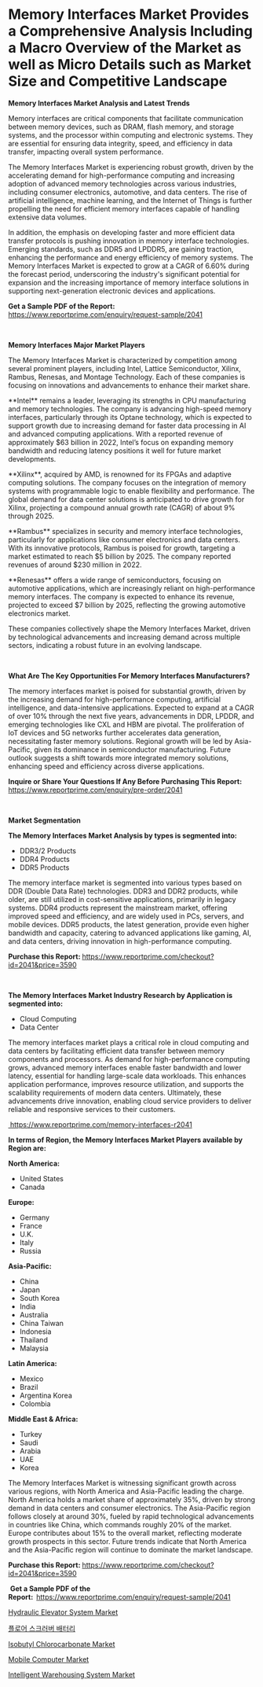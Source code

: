 <p><h1>Memory Interfaces Market Provides a Comprehensive Analysis Including a Macro Overview of the Market as well as Micro Details such as Market Size and Competitive Landscape</h1></p><p><strong>Memory Interfaces Market Analysis and Latest Trends</strong></p>
<p><p>Memory interfaces are critical components that facilitate communication between memory devices, such as DRAM, flash memory, and storage systems, and the processor within computing and electronic systems. They are essential for ensuring data integrity, speed, and efficiency in data transfer, impacting overall system performance.</p><p>The Memory Interfaces Market is experiencing robust growth, driven by the accelerating demand for high-performance computing and increasing adoption of advanced memory technologies across various industries, including consumer electronics, automotive, and data centers. The rise of artificial intelligence, machine learning, and the Internet of Things is further propelling the need for efficient memory interfaces capable of handling extensive data volumes.</p><p>In addition, the emphasis on developing faster and more efficient data transfer protocols is pushing innovation in memory interface technologies. Emerging standards, such as DDR5 and LPDDR5, are gaining traction, enhancing the performance and energy efficiency of memory systems. The Memory Interfaces Market is expected to grow at a CAGR of 6.60% during the forecast period, underscoring the industry's significant potential for expansion and the increasing importance of memory interface solutions in supporting next-generation electronic devices and applications.</p></p>
<p><strong>Get a Sample PDF of the Report:&nbsp;</strong> <a href="https://www.reportprime.com/enquiry/request-sample/2041">https://www.reportprime.com/enquiry/request-sample/2041</a></p>
<p>&nbsp;</p>
<p><strong>Memory Interfaces Major Market Players</strong></p>
<p><p>The Memory Interfaces Market is characterized by competition among several prominent players, including Intel, Lattice Semiconductor, Xilinx, Rambus, Renesas, and Montage Technology. Each of these companies is focusing on innovations and advancements to enhance their market share.</p><p>**Intel** remains a leader, leveraging its strengths in CPU manufacturing and memory technologies. The company is advancing high-speed memory interfaces, particularly through its Optane technology, which is expected to support growth due to increasing demand for faster data processing in AI and advanced computing applications. With a reported revenue of approximately $63 billion in 2022, Intel’s focus on expanding memory bandwidth and reducing latency positions it well for future market developments.</p><p>**Xilinx**, acquired by AMD, is renowned for its FPGAs and adaptive computing solutions. The company focuses on the integration of memory systems with programmable logic to enable flexibility and performance. The global demand for data center solutions is anticipated to drive growth for Xilinx, projecting a compound annual growth rate (CAGR) of about 9% through 2025. </p><p>**Rambus** specializes in security and memory interface technologies, particularly for applications like consumer electronics and data centers. With its innovative protocols, Rambus is poised for growth, targeting a market estimated to reach $5 billion by 2025. The company reported revenues of around $230 million in 2022.</p><p>**Renesas** offers a wide range of semiconductors, focusing on automotive applications, which are increasingly reliant on high-performance memory interfaces. The company is expected to enhance its revenue, projected to exceed $7 billion by 2025, reflecting the growing automotive electronics market.</p><p>These companies collectively shape the Memory Interfaces Market, driven by technological advancements and increasing demand across multiple sectors, indicating a robust future in an evolving landscape.</p></p>
<p>&nbsp;</p>
<p><strong>What Are The Key Opportunities For Memory Interfaces Manufacturers?</strong></p>
<p><p>The memory interfaces market is poised for substantial growth, driven by the increasing demand for high-performance computing, artificial intelligence, and data-intensive applications. Expected to expand at a CAGR of over 10% through the next five years, advancements in DDR, LPDDR, and emerging technologies like CXL and HBM are pivotal. The proliferation of IoT devices and 5G networks further accelerates data generation, necessitating faster memory solutions. Regional growth will be led by Asia-Pacific, given its dominance in semiconductor manufacturing. Future outlook suggests a shift towards more integrated memory solutions, enhancing speed and efficiency across diverse applications.</p></p>
<p><strong>Inquire or Share Your Questions If Any Before Purchasing This Report:</strong> <a href="https://www.reportprime.com/enquiry/pre-order/2041">https://www.reportprime.com/enquiry/pre-order/2041</a></p>
<p>&nbsp;</p>
<p><strong>Market Segmentation</strong></p>
<p><strong>The Memory Interfaces Market Analysis by types is segmented into:</strong></p>
<p><ul><li>DDR3/2 Products</li><li>DDR4 Products</li><li>DDR5 Products</li></ul></p>
<p><p>The memory interface market is segmented into various types based on DDR (Double Data Rate) technologies. DDR3 and DDR2 products, while older, are still utilized in cost-sensitive applications, primarily in legacy systems. DDR4 products represent the mainstream market, offering improved speed and efficiency, and are widely used in PCs, servers, and mobile devices. DDR5 products, the latest generation, provide even higher bandwidth and capacity, catering to advanced applications like gaming, AI, and data centers, driving innovation in high-performance computing.</p></p>
<p><strong>Purchase this Report:&nbsp;</strong><a href="https://www.reportprime.com/checkout?id=2041&price=3590">https://www.reportprime.com/checkout?id=2041&price=3590</a></p>
<p>&nbsp;</p>
<p><strong>The Memory Interfaces Market Industry Research by Application is segmented into:</strong></p>
<p><ul><li>Cloud Computing</li><li>Data Center</li></ul></p>
<p><p>The memory interfaces market plays a critical role in cloud computing and data centers by facilitating efficient data transfer between memory components and processors. As demand for high-performance computing grows, advanced memory interfaces enable faster bandwidth and lower latency, essential for handling large-scale data workloads. This enhances application performance, improves resource utilization, and supports the scalability requirements of modern data centers. Ultimately, these advancements drive innovation, enabling cloud service providers to deliver reliable and responsive services to their customers.</p></p>
<p><a href="https://www.reportprime.com/memory-interfaces-r2041">&nbsp;https://www.reportprime.com/memory-interfaces-r2041</a></p>
<p><strong>In terms of Region, the Memory Interfaces Market Players available by Region are:</strong></p>
<p>
    <p> <strong> North America: </strong>
        <ul>
            <li>United States</li>
            <li>Canada</li>
        </ul>
        </p> 
    <p> <strong> Europe: </strong>
        <ul>
            <li>Germany</li>
            <li>France</li>
            <li>U.K.</li>
            <li>Italy</li>
            <li>Russia</li>
        </ul>
        </p> 
    <p> <strong> Asia-Pacific: </strong>
        <ul>
            <li>China</li>
            <li>Japan</li>
            <li>South Korea</li>
            <li>India</li>
            <li>Australia</li>
            <li>China Taiwan</li>
            <li>Indonesia</li>
            <li>Thailand</li>
            <li>Malaysia</li>
        </ul>
        </p> 
    <p> <strong> Latin America: </strong>
        <ul>
            <li>Mexico</li>
            <li>Brazil</li>
            <li>Argentina Korea</li>
            <li>Colombia</li>
        </ul>
        </p> 
    <p> <strong> Middle East & Africa: </strong>
        <ul>
            <li>Turkey</li>
            <li>Saudi</li>
            <li>Arabia</li>
            <li>UAE</li>
            <li>Korea</li>
        </ul>
    </p>
    </p>
<p><p>The Memory Interfaces Market is witnessing significant growth across various regions, with North America and Asia-Pacific leading the charge. North America holds a market share of approximately 35%, driven by strong demand in data centers and consumer electronics. The Asia-Pacific region follows closely at around 30%, fueled by rapid technological advancements in countries like China, which commands roughly 20% of the market. Europe contributes about 15% to the overall market, reflecting moderate growth prospects in this sector. Future trends indicate that North America and the Asia-Pacific region will continue to dominate the market landscape.</p></p>
<p><strong>Purchase this Report: </strong><a href="https://www.reportprime.com/checkout?id=2041&price=3590">https://www.reportprime.com/checkout?id=2041&price=3590</a></p>
<p>&nbsp;<strong>Get a Sample PDF of the Report:&nbsp;&nbsp;</strong><a href="https://www.reportprime.com/enquiry/request-sample/2041">https://www.reportprime.com/enquiry/request-sample/2041</a></p>
<p><strong></strong></p>
<p><p><a href="https://issuu.com/reportprime-2/docs/hydraulic-elevator-system-market-si_b4d1a3fa91561a">Hydraulic Elevator System Market</a></p><p><a href="https://medium.com/@mujgankortalih/%EB%B0%94%EB%8B%A5-%EC%B2%AD%EC%86%8C%EA%B8%B0-%EB%B0%B0%ED%84%B0%EB%A6%AC-%EC%8B%9C%EC%9E%A5-%EB%8F%99%ED%96%A5-%ED%83%90%EC%83%89-%EA%B8%80%EB%A1%9C%EB%B2%8C-%ED%8A%B8%EB%A0%8C%EB%93%9C%EC%99%80-%EB%AF%B8%EB%9E%98-%EC%84%B1%EC%9E%A5-%EC%A0%84%EB%A7%9D-2024-2031-113%ED%8E%98%EC%9D%B4%EC%A7%80%EC%97%90-%EA%B1%B8%EC%B3%90-%EB%8B%A4%EB%A3%B8-7c4ba6ca8f84">플로어 스크러버 배터리</a></p><p><a href="https://www.linkedin.com/pulse/isobutyl-chlorocarbonate-market-share-size-trends-gonqf?trackingId=iCNXhL%2F8TzifuznHs%2B4HgQ%3D%3D">Isobutyl Chlorocarbonate Market</a></p><p><a href="https://github.com/mauripalmi/Market-Research-Report-List-5/blob/main/mobile-computer-market.md">Mobile Computer Market</a></p><p><a href="https://medium.com/@jeancoleman732/intelligent-warehousing-system-market-size-growth-trends-statistics-forecasts-2024-2031-229d6f5b4c2b">Intelligent Warehousing System Market</a></p></p>